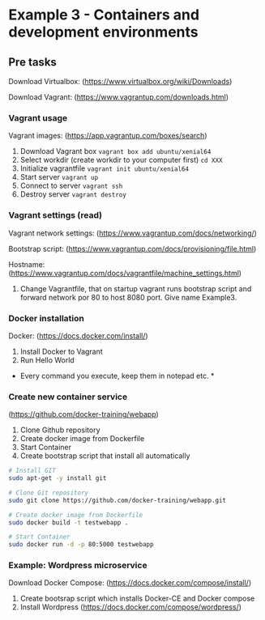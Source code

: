 # Example 3 - Containers and development environments
## Pre tasks
Download Virtualbox: (https://www.virtualbox.org/wiki/Downloads)

Download Vagrant: (https://www.vagrantup.com/downloads.html)

### Vagrant usage
Vagrant images: (https://app.vagrantup.com/boxes/search)

1. Download Vagrant box ```vagrant box add ubuntu/xenial64```
2. Select workdir (create workdir to your computer first) ```cd XXX```
3. Initialize vagrantfile ```vagrant init ubuntu/xenial64```
4. Start server ```vagrant up```
5. Connect to server ```vagrant ssh```
6. Destroy server ```vagrant destroy```

### Vagrant settings (read)

Vagrant network settings: (https://www.vagrantup.com/docs/networking/)

Bootstrap script: (https://www.vagrantup.com/docs/provisioning/file.html)

Hostname: (https://www.vagrantup.com/docs/vagrantfile/machine_settings.html)

1. Change Vagrantfile, that on startup vagrant runs bootstrap script and forward network por 80 to host 8080 port. Give name Example3.

### Docker installation
Docker: (https://docs.docker.com/install/)

1. Install Docker to Vagrant
2. Run Hello World

* Every command you execute, keep them in notepad etc. *

### Create new container service

(https://github.com/docker-training/webapp)

1. Clone Github repository
2. Create docker image from Dockerfile
3. Start Container
4. Create bootstrap script that install all automatically

```bash
# Install GIT
sudo apt-get -y install git

# Clone Git repository
sudo git clone https://github.com/docker-training/webapp.git

# Create docker image from Dockerfile
sudo docker build -t testwebapp .

# Start Container
sudo docker run -d -p 80:5000 testwebapp
```

### Example: Wordpress microservice
Download Docker Compose: (https://docs.docker.com/compose/install/)

1. Create bootsrap script which installs Docker-CE and Docker compose
2. Install Wordpress (https://docs.docker.com/compose/wordpress/)